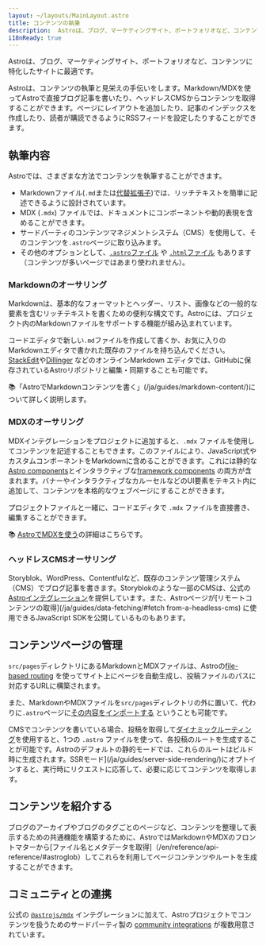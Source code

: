 ```yaml
---
layout: ~/layouts/MainLayout.astro
title: コンテンツの執筆
description:  Astroは、ブログ、マーケティングサイト、ポートフォリオなど、コンテンツに特化したサイトに最適です。プロジェクト内で直接コンテンツを執筆することも、お好みのCMSを接続することも可能です。
i18nReady: true
---
```


Astroは、ブログ、マーケティングサイト、ポートフォリオなど、コンテンツに特化したサイトに最適です。

Astroは、コンテンツの執筆と見栄えの手伝いをします。Markdown/MDXを使ってAstroで直接ブログ記事を書いたり、ヘッドレスCMSからコンテンツを取得することができます。ページにレイアウトを追加したり、記事のインデックスを作成したり、読者が購読できるようにRSSフィードを設定したりすることができます。

## 執筆内容

Astroでは、さまざまな方法でコンテンツを執筆することができます。
- Markdownファイル(`.md`または[代替拡張子](/ja/guides/markdown-content/))では、リッチテキストを簡単に記述できるように設計されています。
- MDX (`.mdx`) ファイルでは、ドキュメントにコンポーネントや動的表現を含めることができます。
- サードパーティのコンテンツマネジメントシステム（CMS）を使用して、そのコンテンツを`.astro`ページに取り込みます。
- その他のオプションとして、[`.astro`ファイル](/ja/core-concepts/astro-pages/#astro-pages) や [`.html`ファイル](/ja/core-concepts/astro-pages/#html-pages) もあります（コンテンツが多いページではあまり使われません）。

### Markdownのオーサリング
Markdownは、基本的なフォーマットとヘッダー、リスト、画像などの一般的な要素を含むリッチテキストを書くための便利な構文です。Astroには、プロジェクト内のMarkdownファイルをサポートする機能が組み込まれています。

コードエディタで新しい`.md`ファイルを作成して書くか、お気に入りのMarkdownエディタで書かれた既存のファイルを持ち込んでください。[StackEdit](https://stackedit.io/)や[Dillinger](https://dillinger.io) などのオンラインMarkdown エディタでは、GitHubに保存されているAstroリポジトリと編集・同期することも可能です。

📚「AstroでMarkdownコンテンツを書く」(/ja/guides/markdown-content/)について詳しく説明します。

### MDXのオーサリング
MDXインテグレーションをプロジェクトに追加すると、`.mdx` ファイルを使用してコンテンツを記述することもできます。このファイルにより、JavaScript式やカスタムコンポーネントをMarkdownに含めることができます。これには静的な[Astro components](/ja/core-concepts/astro-components/)とインタラクティブな[framework components](/ja/core-concepts/framework-components/) の両方が含まれます。バナーやインタラクティブなカルーセルなどのUI要素をテキスト内に追加して、コンテンツを本格的なウェブページにすることができます。

プロジェクトファイルと一緒に、コードエディタで `.mdx` ファイルを直接書き、編集することができます。

📚 [AstroでMDXを使う](/ja/guides/integrations-guide/mdx/)の詳細はこちらです。

### ヘッドレスCMSオーサリング

Storyblok、WordPress、Contentfulなど、既存のコンテンツ管理システム（CMS）でブログ記事を書きます。Storyblokのような一部のCMSは、公式の[Astroインテグレーション](https://www.storyblok.com/mp/announcing-storyblok-astro)を提供しています。また、Astroページが[リモートコンテンツの取得](/ja/guides/data-fetching/#fetch from-a-headless-cms) に使用できるJavaScript SDKを公開しているものもあります。

## コンテンツページの管理

`src/pages`ディレクトリにあるMarkdownとMDXファイルは、Astroの[file-based routing](/ja/core-concepts/routing/) を使ってサイト上にページを自動生成し、投稿ファイルのパスに対応するURLに構築されます。

また、MarkdownやMDXファイルを`src/pages`ディレクトリの外に置いて、代わりに`.astro`ページに[その内容をインポートする](/ja/guides/markdown-content/#importing-markdown) ということも可能です。

CMSでコンテンツを書いている場合、投稿を取得して[ダイナミックルーティング](/ja/core-concepts/routing/#dynamic-routes)を使用すると、1つの `.astro` ファイルを使って、各投稿のルートを生成することが可能です。Astroのデフォルトの静的モードでは、これらのルートはビルド時に生成されます。SSRモード](/ja/guides/server-side-rendering/)にオプトインすると、実行時にリクエストに応答して、必要に応じてコンテンツを取得します。

## コンテンツを紹介する

ブログのアーカイブやブログのタグごとのページなど、コンテンツを整理して表示するための共通機能を構築するために、AstroではMarkdownやMDXのフロントマターから[ファイル名とメタデータを取得]（/en/reference/api-reference/#astroglob）してこれらを利用してページコンテンツやルートを生成することができます。

## コミュニティとの連携

公式の [`@astrojs/mdx`](/en/guides/integrations-guide/mdx/) インテグレーションに加えて、Astroプロジェクトでコンテンツを扱うためのサードパーティ製の [community integrations](https://astro.build/integrations/css+ui/?q=content) が複数用意されています。
